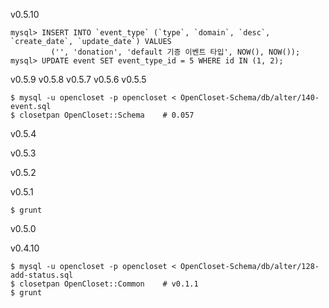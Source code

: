 v0.5.10

    mysql> INSERT INTO `event_type` (`type`, `domain`, `desc`, `create_date`, `update_date`) VALUES
             ('', 'donation', 'default 기증 이벤트 타입', NOW(), NOW());
    mysql> UPDATE event SET event_type_id = 5 WHERE id IN (1, 2);

v0.5.9
v0.5.8
v0.5.7
v0.5.6
v0.5.5

    $ mysql -u opencloset -p opencloset < OpenCloset-Schema/db/alter/140-event.sql
    $ closetpan OpenCloset::Schema    # 0.057

v0.5.4

v0.5.3

v0.5.2

v0.5.1

    $ grunt

v0.5.0

v0.4.10

    $ mysql -u opencloset -p opencloset < OpenCloset-Schema/db/alter/128-add-status.sql
    $ closetpan OpenCloset::Common    # v0.1.1
    $ grunt
